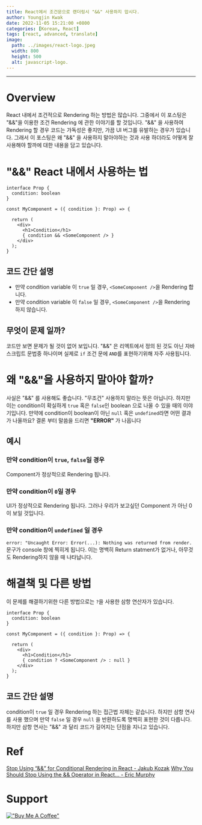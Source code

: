 ```yaml
---
title: React에서 조건문으로 랜더링시 "&&" 사용하지 맙시다.
author: Youngjin Kwak
date: 2022-11-05 15:21:00 +0800
categories: [Korean, React]
tags: [react, advanced, translate]
image:
  path: ../images/react-logo.jpeg
  width: 800
  height: 500
  alt: javascript-logo.
---
```

---
# Overview
React 내에서 조건적으로 Rendering 하는 방법은 많습니다. 그중에서 이 포스팅은 "&&"을 이용한 조건 Rendering 에 관한 이야기를 할 것입니다.
"&&" 을 사용하여 Rendering 할 경우 코드는 가독성은 좋지만, 가끔 UI 버그를 유발하는 경우가 있습니다.
그래서 이 포스팅은 왜 "&&" 을 사용하지 말아야하는 것과 사용 하더라도 어떻게 잘 사용해야 할까에 대한 내용을 담고 있습니다.

# "&&" React 내에서 사용하는 법
```tsx
interface Prop {
  condition: boolean
}

const MyComponent = ({ condition }: Prop) => {

  return (
    <div>
      <h1>Condition</h1>
      { condition && <SomeComponent /> }
    </div>
  );
}
```
## 코드 간단 설명
- 만약 condition variable 이 ```true``` 일 경우, ```<SomeComponent />```을 Rendering 합니다.
- 만약 condition variable 이 ```false``` 일 경우, ```<SomeComponent />```을 Rendering 하지 않습니다.

## 무엇이 문제 일까?
코드만 보면 문제가 될 것이 없어 보입니다. "&&" 은 리엑트에서 정의 된 것도 아닌 자바스크립트 문법중 하나이며
실제로 ```if``` 조건 문에 ```AND```를 표현하기위해 자주 사용됩니다.


# 왜 "&&"을 사용하지 말아야 할까?
사실은 "&&" 를 사용해도 좋습니다. "무조건" 사용하지 말라는 뜻은 아닙니다. 하지만 이는 condition이 확실하게 ```true``` 혹은 ```false```인 boolean 으로 나올 수 있을 때의 이야기입니다.
만약에 condition이 boolean이 아닌 ```null``` 혹은 ```undefined```라면 어떤 결과가 나올까요? 결론 부터 말씀을 드리면 **"ERROR"** 가 나옵니다
## 예시

### 만약 condition이  ```true```, ```false```일 경우
Component가 정상적으로 Rendering 됩니다.
### 만약 condition이 ```0```일 경우
UI가 정상적으로 Rendering 됩니다. 그러나 우리가 보고싶던 Component 가 아닌 0이 보일 것입니다.
### 만약 condition이 ```undefined``` 일 경우
```error: "Uncaught Error: Error(...): Nothing was returned from render.``` 문구가 console 창에 찍히게 됩니다.
이는 명백히 Return statment가 없거나, 아무것도 Rendering하지 않을 때 나타납니다.

# 해결책 및 다른 방법
이 문제를 해결하기위한 다른 방법으로는 ```?```을 사용한 삼항 연산자가 있습니다.
```tsx
interface Prop {
  condition: boolean
}

const MyComponent = ({ condition }: Prop) => {

  return (
    <div>
      <h1>Condition</h1>
      { condition ? <SomeComponent /> : null }
    </div>
  );
}
```
## 코드 간단 설명
condition이 ```true``` 일 경우 Rendering 하는 접근법 자체는 같습니다. 하지만 삼항 연사를 사용 했으며 만약 ```false``` 일 경우 ```null``` 을 반환하도록 명백히 표현한 것이 다릅니다.
하지만 삼항 연사는 "&&" 과 달리 코드가 길어지는 단점을 지니고 있습니다.

# Ref
[Stop Using “&&” for Conditional Rendering in React - Jakub Kozak](https://medium.com/geekculture/stop-using-for-conditional-rendering-in-react-a0f7b96200f8)
[Why You Should Stop Using the && Operator in React... - Eric Murphy]('https://www.youtube.com/watch?v=muqFuBGNmLk&ab_channel=EricMurphy)

# Support
[!["Buy Me A Coffee"](https://www.buymeacoffee.com/assets/img/custom_images/orange_img.png)](https://www.buymeacoffee.com/youngjinkwak)
